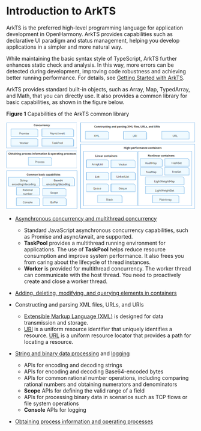 # Introduction to ArkTS

ArkTS is the preferred high-level programming language for application development in OpenHarmony. ArkTS provides capabilities such as declarative UI paradigm and status management, helping you develop applications in a simpler and more natural way.

While maintaining the basic syntax style of TypeScript, ArkTS further enhances static check and analysis. In this way, more errors can be detected during development, improving code robustness and achieving better running performance. For details, see [Getting Started with ArkTS](../quick-start/arkts-get-started.md).

ArkTS provides standard built-in objects, such as Array, Map, TypedArray, and Math, that you can directly use. It also provides a common library for basic capabilities, as shown in the figure below.

**Figure 1** Capabilities of the ArkTS common library

![arkts-commonlibrary](figures/arkts-commonlibrary.png)


- [Asynchronous concurrency and multithread concurrency](concurrency-overview.md)
  - Standard JavaScript asynchronous concurrency capabilities, such as Promise and async/await, are supported.
  - **TaskPool** provides a multithread running environment for applications. The use of **TaskPool** helps reduce resource consumption and improve system performance. It also frees you from caring about the lifecycle of thread instances.
  - **Worker** is provided for multithread concurrency. The worker thread can communicate with the host thread. You need to proactively create and close a worker thread.

- [Adding, deleting, modifying, and querying elements in containers](container-overview.md)


- Constructing and parsing XML files, URLs, and URIs
  - [Extensible Markup Language (XML)](xml-overview.md) is designed for data transmission and storage.  
  - [URI](../reference/apis-arkts/js-apis-uri.md) is a uniform resource identifier that uniquely identifies a resource. [URL](../reference/apis-arkts/js-apis-url.md) is a uniform resource locator that provides a path for locating a resource.

- [String and binary data processing](../reference/apis-arkts/js-apis-util.md) and [logging](../reference/common/js-apis-logs.md)
  - APIs for encoding and decoding strings
  - APIs for encoding and decoding Base64-encoded bytes
  - APIs for common rational number operations, including comparing rational numbers and obtaining numerators and denominators
  - **Scope** APIs for defining the valid range of a field
  - APIs for processing binary data in scenarios such as TCP flows or file system operations
  - **Console** APIs for logging

- [Obtaining process information and operating processes](../reference/apis-arkts/js-apis-process.md)

 <!--no_check--> 